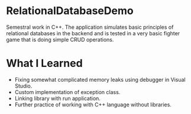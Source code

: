 # RelationalDatabaseDemo

Semestral work in C++. The application simulates basic principles of relational databases in the backend and is tested in a very basic fighter game that is doing simple CRUD operations.

# What I Learned

* Fixing somewhat complicated memory leaks using debugger in Visual Studio.
* Custom implementation of exception class.
* Linking library with run application.
* Further practice of working with C++ language without libraries.
